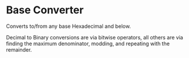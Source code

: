 # Base Converter
Converts to/from any base Hexadecimal and below.

Decimal to Binary conversions are via bitwise operators, all others are via finding the maximum denominator, modding, and repeating with the remainder.

